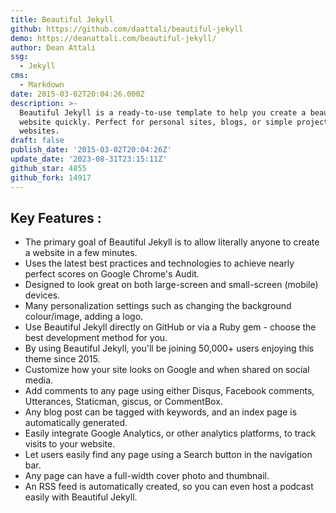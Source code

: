```yaml
---
title: Beautiful Jekyll
github: https://github.com/daattali/beautiful-jekyll
demo: https://deanattali.com/beautiful-jekyll/
author: Dean Attali
ssg:
  - Jekyll
cms:
  - Markdown
date: 2015-03-02T20:04:26.000Z
description: >-
  Beautiful Jekyll is a ready-to-use template to help you create a beautiful
  website quickly. Perfect for personal sites, blogs, or simple project
  websites.
draft: false
publish_date: '2015-03-02T20:04:26Z'
update_date: '2023-08-31T23:15:11Z'
github_star: 4855
github_fork: 14917
---
```


## Key Features :

- The primary goal of Beautiful Jekyll is to allow literally anyone to create a website in a few minutes.
- Uses the latest best practices and technologies to achieve nearly perfect scores on Google Chrome's Audit.
- Designed to look great on both large-screen and small-screen (mobile) devices.
- Many personalization settings such as changing the background colour/image, adding a logo.
- Use Beautiful Jekyll directly on GitHub or via a Ruby gem - choose the best development method for you.
- By using Beautiful Jekyll, you'll be joining 50,000+ users enjoying this theme since 2015.
- Customize how your site looks on Google and when shared on social media.
- Add comments to any page using either Disqus, Facebook comments, Utterances, Staticman, giscus, or CommentBox.
- Any blog post can be tagged with keywords, and an index page is automatically generated.
- Easily integrate Google Analytics, or other analytics platforms, to track visits to your website.
- Let users easily find any page using a Search button in the navigation bar.
- Any page can have a full-width cover photo and thumbnail.
- An RSS feed is automatically created, so you can even host a podcast easily with Beautiful Jekyll.
